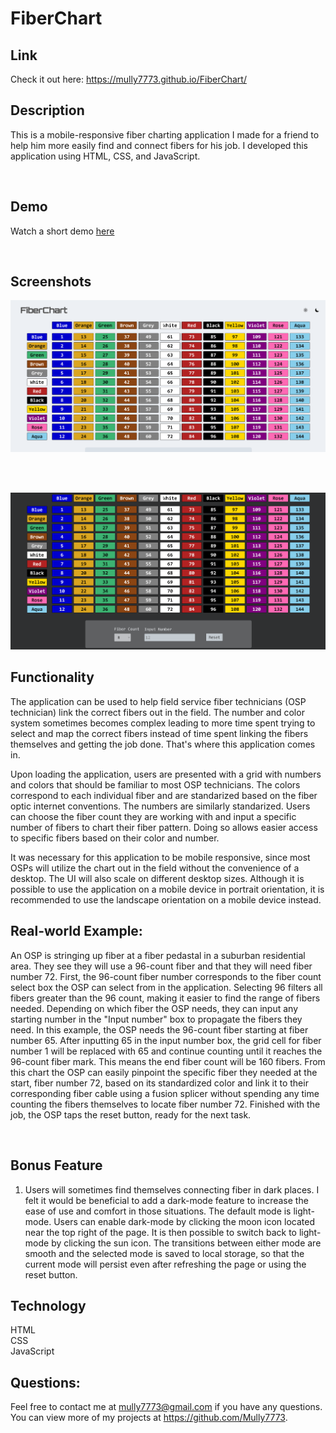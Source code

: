 # FiberChart

## Link

Check it out here: https://mully7773.github.io/FiberChart/

## Description

This is a mobile-responsive fiber charting application I made for a friend to help him more easily find and connect fibers for his job. I developed this application using HTML, CSS, and JavaScript.

<br>

## Demo

Watch a short demo [here](https://drive.google.com/file/d/1jOfa04vj0hMdUnDaJh-wy_UJeBNZQStr/view)

<br>

## Screenshots

![Screenshot of light-mode with title and grid](./img/screenshots/Light-mode-and-title.png)

<br>
<br>

![Screenshot of dark-mode with grid and form ](./img/screenshots/Dark-mode-grid-and-form.png)

## Functionality

The application can be used to help field service fiber technicians (OSP technician) link the correct fibers out in the field. The number and color system sometimes becomes complex leading to more time spent trying to select and map the correct fibers instead of time spent linking the fibers themselves and getting the job done. That's where this application comes in.

Upon loading the application, users are presented with a grid with numbers and colors that should be familiar to most OSP technicians. The colors correspond to each individual fiber and are standarized based on the fiber optic internet conventions. The numbers are similarly standarized. Users can choose the fiber count they are working with and input a specific number of fibers to chart their fiber pattern. Doing so allows easier access to specific fibers based on their color and number.

It was necessary for this application to be mobile responsive, since most OSPs will utilize the chart out in the field without the convenience of a desktop. The UI will also scale on different desktop sizes. Although it is possible to use the application on a mobile device in portrait orientation, it is recommended to use the landscape orientation on a mobile device instead.

## Real-world Example:

An OSP is stringing up fiber at a fiber pedastal in a suburban residential area. They see they will use a 96-count fiber and that they will need fiber number 72. First, the 96-count fiber number corresponds to the fiber count select box the OSP can select from in the application. Selecting 96 filters all fibers greater than the 96 count, making it easier to find the range of fibers needed. Depending on which fiber the OSP needs, they can input any starting number in the "Input number" box to propagate the fibers they need. In this example, the OSP needs the 96-count fiber starting at fiber number 65. After inputting 65 in the input number box, the grid cell for fiber number 1 will be replaced with 65 and continue counting until it reaches the 96-count fiber mark. This means the end fiber count will be 160 fibers. From this chart the OSP can easily pinpoint the specific fiber they needed at the start, fiber number 72, based on its standardized color and link it to their corresponding fiber cable using a fusion splicer without spending any time counting the fibers themselves to locate fiber number 72. Finished with the job, the OSP taps the reset button, ready for the next task.

<br>

## Bonus Feature

1. Users will sometimes find themselves connecting fiber in dark places. I felt it would be beneficial to add a dark-mode feature to increase the ease of use and comfort in those situations. The default mode is light-mode. Users can enable dark-mode by clicking the moon icon located near the top right of the page. It is then possible to switch back to light-mode by clicking the sun icon. The transitions between either mode are smooth and the selected mode is saved to local storage, so that the current mode will persist even after refreshing the page or using the reset button.

## Technology

HTML
<br>
CSS
<br>
JavaScript
<br>

## Questions:

Feel free to contact me at mully7773@gmail.com if you have any questions. <br>
You can view more of my projects at https://github.com/Mully7773.
